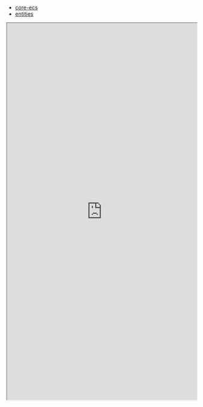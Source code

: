 - [core-ecs](Entities/1_ECS_concepts/core-ecs.md)
- [entities](Entities/1_ECS_concepts/entities.md)

<iframe src="https://docs.unity3d.com/Packages/com.unity.entities@latest/" style="width:100%; height:1000px;" ></iframe>
